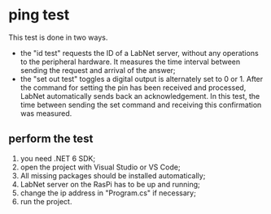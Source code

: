 # ping test

This test is done in two ways.
- the "id test" requests the ID of a LabNet server, without any operations to the peripheral hardware. It measures the time interval between sending the request and arrival of the answer;
- the "set out test" toggles a digital output is alternately set to 0 or 1. After the command for setting the pin has been received and processed, LabNet automatically sends back an acknowledgement. In this test, the time between sending the set command and receiving this confirmation was measured.

## perform the test
1. you need .NET 6 SDK;
2. open the project with Visual Studio or VS Code;
3. All missing packages should be installed automatically;
4. LabNet server on the RasPi has to be up and running;
5. change the ip address in "Program.cs" if necessary;
6. run the project.

